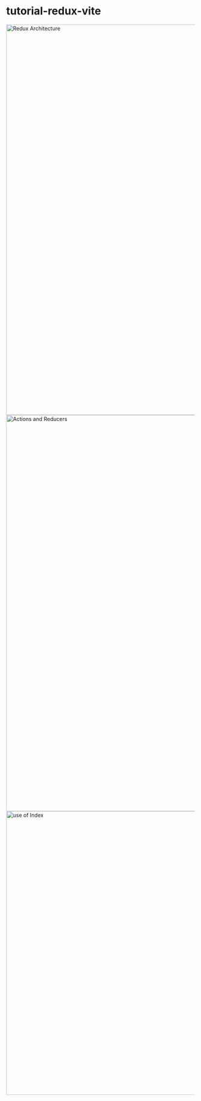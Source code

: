 # tutorial-redux-vite
<img width="1042" alt="Redux Architecture" src="https://user-images.githubusercontent.com/36891099/232228577-fb7a5930-a1db-4d8b-b6ad-fd4da5bfe89b.png">


<img width="1057" alt="Actions and Reducers" src="https://user-images.githubusercontent.com/36891099/232228587-2477c290-ccb9-45fb-b931-3aeb3673d719.png">


<img width="757" alt="use of Index" src="https://user-images.githubusercontent.com/36891099/232228594-94f5d40e-e672-412e-b147-07df3a8302d4.png">
